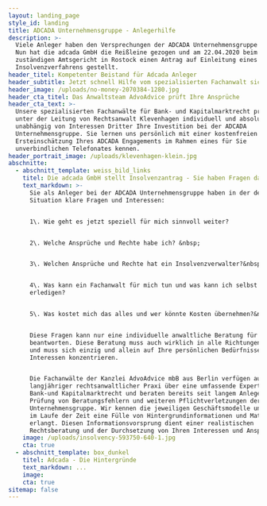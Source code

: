 ```yaml
---
layout: landing_page
style_id: landing
title: ADCADA Unternehmensgruppe - Anlegerhilfe
description: >-
  Viele Anleger haben den Versprechungen der ADCADA Unternehmensgruppe vertraut.
  Nun hat die adcada GmbH die Reißleine gezogen und am 22.04.2020 beim
  zuständigen Amtsgericht in Rostock einen Antrag auf Einleitung eines
  Insolvenzverfahrens gestellt.
header_titel: Kompetenter Beistand für Adcada Anleger
header_subtitle: Jetzt schnell Hilfe vom spezialisierten Fachanwalt sichern!
header_image: /uploads/no-money-2070384-1280.jpg
header_cta_titel: Das Anwaltsteam AdvoAdvice prüft Ihre Ansprüche
header_cta_text: >-
  Unsere spezialisierten Fachanwälte für Bank- und Kapitalmarktrecht prüfen
  unter der Leitung von Rechtsanwalt Klevenhagen individuell und absolut
  unabhängig von Interessen Dritter Ihre Investition bei der ADCADA
  Unternehmensgruppe. Sie lernen uns persönlich mit einer kostenfreien
  Ersteinschätzung Ihres ADCADA Engagements im Rahmen eines für Sie
  unverbindlichen Telefonates kennen.
header_portrait_image: /uploads/klevenhagen-klein.jpg
abschnitte:
  - abschnitt_template: weiss_bild_links
    titel: Die adcada GmbH stellt Insolvenzantrag - Sie haben Fragen dazu
    text_markdown: >-
      Sie als Anleger bei der ADCADA Unternehmensgruppe haben in der derzeitigen
      Situation klare Fragen und Interessen:


      1\. Wie geht es jetzt speziell für mich sinnvoll weiter?


      2\. Welche Ansprüche und Rechte habe ich? &nbsp;


      3\. Welchen Ansprüche und Rechte hat ein Insolvenzverwalter?&nbsp;


      4\. Was kann ein Fachanwalt für mich tun und was kann ich selbst
      erledigen?


      5\. Was kostet mich das alles und wer könnte Kosten übernehmen?&nbsp;


      Diese Fragen kann nur eine individuelle anwaltliche Beratung für Sie
      beantworten. Diese Beratung muss auch wirklich in alle Richtungen gehen
      und muss sich einzig und allein auf Ihre persönlichen Bedürfnisse und
      Interessen konzentrieren.


      Die Fachanwälte der Kanzlei AdvoAdvice mbB aus Berlin verfügen aufgrund
      langjähriger rechtsanwaltlicher Praxi über eine umfassende Expertise im
      Bank-und Kapitalmarktrecht und beraten bereits seit langem Anleger bei der
      Prüfung von Beratungsfehlern und weiteren Pflichtverletzungen der ADCADA
      Unternehmensgruppe. Wir kennen die jeweiligen Geschäftsmodelle und haben
      im Laufe der Zeit eine Fülle von Hintergrundinformationen und Material
      erlangt. Diesen Informationsvorsprung dient einer realistischen
      Rechtsberatung und der Durchsetzung von Ihren Interessen und Ansprüchen.
    image: /uploads/insolvency-593750-640-1.jpg
    cta: true
  - abschnitt_template: box_dunkel
    titel: Adcada - Die Hintergründe
    text_markdown: ...
    image:
    cta: true
sitemap: false
---
```

